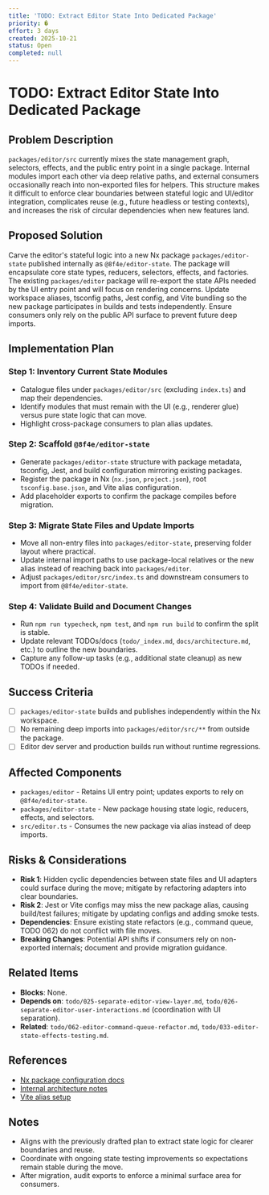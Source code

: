 ```yaml
---
title: 'TODO: Extract Editor State Into Dedicated Package'
priority: �
effort: 3 days
created: 2025-10-21
status: Open
completed: null
---
```


# TODO: Extract Editor State Into Dedicated Package

## Problem Description

`packages/editor/src` currently mixes the state management graph, selectors, effects, and the public entry point in a single package. Internal modules import each other via deep relative paths, and external consumers occasionally reach into non-exported files for helpers. This structure makes it difficult to enforce clear boundaries between stateful logic and UI/editor integration, complicates reuse (e.g., future headless or testing contexts), and increases the risk of circular dependencies when new features land.

## Proposed Solution

Carve the editor's stateful logic into a new Nx package `packages/editor-state` published internally as `@8f4e/editor-state`. The package will encapsulate core state types, reducers, selectors, effects, and factories. The existing `packages/editor` package will re-export the state APIs needed by the UI entry point and will focus on rendering concerns. Update workspace aliases, tsconfig paths, Jest config, and Vite bundling so the new package participates in builds and tests independently. Ensure consumers only rely on the public API surface to prevent future deep imports.

## Implementation Plan

### Step 1: Inventory Current State Modules
- Catalogue files under `packages/editor/src` (excluding `index.ts`) and map their dependencies.
- Identify modules that must remain with the UI (e.g., renderer glue) versus pure state logic that can move.
- Highlight cross-package consumers to plan alias updates.

### Step 2: Scaffold `@8f4e/editor-state`
- Generate `packages/editor-state` structure with package metadata, tsconfig, Jest, and build configuration mirroring existing packages.
- Register the package in Nx (`nx.json`, `project.json`), root `tsconfig.base.json`, and Vite alias configuration.
- Add placeholder exports to confirm the package compiles before migration.

### Step 3: Migrate State Files and Update Imports
- Move all non-entry files into `packages/editor-state`, preserving folder layout where practical.
- Update internal import paths to use package-local relatives or the new alias instead of reaching back into `packages/editor`.
- Adjust `packages/editor/src/index.ts` and downstream consumers to import from `@8f4e/editor-state`.

### Step 4: Validate Build and Document Changes
- Run `npm run typecheck`, `npm test`, and `npm run build` to confirm the split is stable.
- Update relevant TODOs/docs (`todo/_index.md`, `docs/architecture.md`, etc.) to outline the new boundaries.
- Capture any follow-up tasks (e.g., additional state cleanup) as new TODOs if needed.

## Success Criteria

- [ ] `packages/editor-state` builds and publishes independently within the Nx workspace.
- [ ] No remaining deep imports into `packages/editor/src/**` from outside the package.
- [ ] Editor dev server and production builds run without runtime regressions.

## Affected Components

- `packages/editor` - Retains UI entry point; updates exports to rely on `@8f4e/editor-state`.
- `packages/editor-state` - New package housing state logic, reducers, effects, and selectors.
- `src/editor.ts` - Consumes the new package via alias instead of deep imports.

## Risks & Considerations

- **Risk 1**: Hidden cyclic dependencies between state files and UI adapters could surface during the move; mitigate by refactoring adapters into clear boundaries.
- **Risk 2**: Jest or Vite configs may miss the new package alias, causing build/test failures; mitigate by updating configs and adding smoke tests.
- **Dependencies**: Ensure existing state refactors (e.g., command queue, TODO 062) do not conflict with file moves.
- **Breaking Changes**: Potential API shifts if consumers rely on non-exported internals; document and provide migration guidance.

## Related Items

- **Blocks**: None.
- **Depends on**: `todo/025-separate-editor-view-layer.md`, `todo/026-separate-editor-user-interactions.md` (coordination with UI separation).
- **Related**: `todo/062-editor-command-queue-refactor.md`, `todo/033-editor-state-effects-testing.md`.

## References

- [Nx package configuration docs](https://nx.dev/recipes/other/adding-and-serving-react-applications#libraries)
- [Internal architecture notes](docs/architecture.md)
- [Vite alias setup](vite.config.mjs)

## Notes

- Aligns with the previously drafted plan to extract state logic for clearer boundaries and reuse.
- Coordinate with ongoing state testing improvements so expectations remain stable during the move.
- After migration, audit exports to enforce a minimal surface area for consumers.
